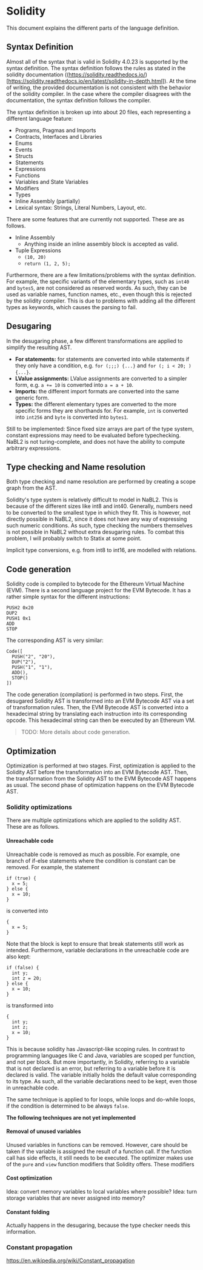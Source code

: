 # Solidity
This document explains the different parts of the language definition.

## Syntax Definition
Almost all of the syntax that is valid in Solidity 4.0.23 is supported by the syntax definition. The syntax definition follows the rules as stated in the solidity documentation ((https://solidity.readthedocs.io/)[https://solidity.readthedocs.io/en/latest/solidity-in-depth.html]). At the time of writing, the provided documentation is not consistent with the behavior of the solidity compiler. In the case where the compiler disagrees with the documentation, the syntax definition follows the compiler.

The syntax definition is broken up into about 20 files, each representing a different language feature:
* Programs, Pragmas and Imports
* Contracts, Interfaces and Libraries
* Enums
* Events
* Structs
* Statements
* Expressions
* Functions
* Variables and State Variables
* Modifiers
* Types
* Inline Assembly (partially)
* Lexical syntax: Strings, Literal Numbers, Layout, etc.

There are some features that are currently not supported. These are as follows.
* Inline Assembly
  * Anything inside an inline assembly block is accepted as valid.
* Tuple Expressions
  * `(10, 20)`
  * `return (1, 2, 5);`

Furthermore, there are a few limitations/problems with the syntax definition. For example, the specific variants of the elementary types, such as `int40` and `bytes5`, are not considered as reserved words. As such, they can be used as variable names, function names, etc., even though this is rejected by the solidity compiler. This is due to problems with adding all the different types as keywords, which causes the parsing to fail.

## Desugaring
In the desugaring phase, a few different transformations are applied to simplify the resulting AST.

- **For statements:** for statements are converted into while statements if they only have a condition, e.g. `for (;;;) {...}` and `for (; i < 20; ) {...}`.
- **LValue assignments:** LValue assignments are converted to a simpler form, e.g. `a += 10` is converted into `a = a + 10`.
- **Imports:** the different import formats are converted into the same generic form.
- **Types:** the different elementary types are converted to the more specific forms they are shorthands for. For example, `int` is converted into `int256` and `byte` is converted into `bytes1`.

Still to be implemented:
Since fixed size arrays are part of the type system, constant expressions may need to be evaluated before typechecking. NaBL2 is not turing-complete, and does not have the ability to compute arbitrary expressions.

## Type checking and Name resolution
Both type checking and name resolution are performed by creating a scope graph from the AST.

Solidity's type system is relatively difficult to model in NaBL2. This is because of the different sizes like int8 and int40. Generally, numbers need to be converted to the smallest type in which they fit. This is however, not directly possible in NaBL2, since it does not have any way of expressing such numeric conditions. As such, type checking the numbers themselves is not possible in NaBL2 without extra desugaring rules. To combat this problem, I will probably switch to Statix at some point.

Implicit type conversions, e.g. from int8 to int16, are modelled with relations.

## Code generation
Solidity code is compiled to bytecode for the Ethereum Virtual Machine (EVM). There is a second language project for the EVM Bytecode. It has a rather simple syntax for the different instructions:

```
PUSH2 0x20
DUP2
PUSH1 0x1
ADD
STOP
```

The corresponding AST is very similar:

```
Code([
  PUSH("2", "20"),
  DUP("2"),
  PUSH("1", "1"),
  ADD(),
  STOP()
])
```

The code generation (compilation) is performed in two steps. First, the desugared Solidity AST is transformed into an EVM Bytecode AST via a set of transformation rules. Then, the EVM Bytecode AST is converted into a hexadecimal string by translating each instruction into its corresponding opcode. This hexadecimal string can then be executed by an Ethereum VM.

> TODO: More details about code generation.

## Optimization
Optimization is performed at two stages. First, optimization is applied to the Solidity AST before the transformation into an EVM Bytecode AST. Then, the transformation from the Solidity AST to the EVM Bytecode AST happens as usual. The second phase of optimization happens on the EVM Bytecode AST.

### Solidity optimizations
There are multiple optimizations which are applied to the solidity AST. These are as follows.

#### Unreachable code
Unreachable code is removed as much as possible. For example, one branch of if-else statements where the condition is constant can be removed. For example, the statement
```
if (true) {
  x = 5;
} else {
  x = 10;
}
```
is converted into
```
{
  x = 5;
}
```

Note that the block is kept to ensure that break statements still work as intended. Furthermore, variable declarations in the unreachable code are also kept:
```
if (false) {
  int y;
  int z = 20;
} else {
  x = 10;
}
```
is transformed into
```
{
  int y;
  int z;
  x = 10;
}
```
This is because solidity has Javascript-like scoping rules. In contrast to programming languages like C and Java, variables are scoped per function, and not per block. But more importantly, in Solidity, referring to a variable that is not declared is an error, but referring to a variable before it is declared is valid. The variable initially holds the default value corresponding to its type. As such, all the variable declarations need to be kept, even those in unreachable code.

The same technique is applied to for loops, while loops and do-while loops, if the condition is determined to be always `false`.

**The following techniques are not yet implemented**
#### Removal of unused variables
Unused variables in functions can be removed. However, care should be taken if the variable is assigned the result of a function call. If the function call has side effects, it still needs to be executed. The optimizer makes use of the `pure` and `view` function modifiers that Solidity offers. These modifiers 

#### Cost optimization
Idea: convert memory variables to local variables where possible?
Idea: turn storage variables that are never assigned into memory?

#### Constant folding
Actually happens in the desugaring, because the type checker needs this information.

### Constant propagation
https://en.wikipedia.org/wiki/Constant_propagation

